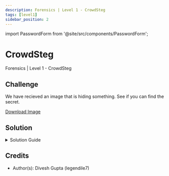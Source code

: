 ```yaml
---
description: Forensics | Level 1 - CrowdSteg
tags: [level1]
sidebar_position: 2
---
```


import PasswordForm from '@site/src/components/PasswordForm';

# CrowdSteg
Forensics | Level 1 - CrowdSteg

## Challenge
We have recieved an image that is hiding something. See if you can find the secret.

[Download Image](./assets/crowdsteg.png)

<PasswordForm hash="c935c6aa6d9a74c430d85dedebff140e46cd0527e71610f96bad887bd242535971a6528382772b59ccf79e842da42e65b58c4e5c6fa2b4e45988a54584eba8ac" algorithm="sha512" />

## Solution
<details>
  <summary>Solution Guide</summary>
  
  This is a [steganography](https://en.wikipedia.org/wiki/Steganography) challenge. There are many tools for steg challenges and usually involve trial & error. This particular challenge cannot be solved online and needs a downloadable tool: [**Digital Invisible Ink Toolkit (DIIT)**](https://diit.sourceforge.net/) which can be downloaded here: https://diit.sourceforge.net/download.php. Once downloaded, double click `diit.jar` to open it. It works for Windows, Linux, and Mac OSX.
  :::warning
  You need to have Java 1.5+ installed on your computer for the program to run! 
  :::
  Once it is open, head to the `Decode` tab. Click `Get Image` and choose the image you downloaded for the challenge (`crowdsteg.png`). Then, click `Set Message` and enter any filename (.png extension) in your chosen location, this will be the extracted output file. Your next step will be to attempt every `algorithm` from the dropdown menu until one of them succeeds. Once it's succeeded, simply find and open your extracted image to get the flag!

</details>

## Credits
- Author(s): Divesh Gupta (legendile7)